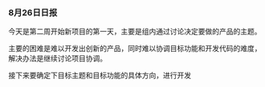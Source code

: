 ### 8月26日日报

今天是第二周开始新项目的第一天，主要是组内通过讨论决定要做的产品的主题。  

主要的困难是难以开发出创新的产品，同时难以协调目标功能和开发代码的难度，解决办法是继续讨论项目协调。 

接下来要确定下目标主题和目标功能的具体方向，进行开发
